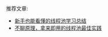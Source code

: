 推荐文章:
- [新手也能看懂的线程池学习总结](https://mp.weixin.qq.com/s?__biz=Mzg2OTA0Njk0OA==&mid=2247485808&idx=1&sn=1013253533d73450cef673aee13267ab&chksm=cea246bbf9d5cfad1c21316340a0ef1609a7457fea4113a1f8d69e8c91e7d9cd6285f5ee1490&token=510053261&lang=zh_CN&scene=21#wechat_redirect)
- [不聊原理，拿来即用的线程池最佳实践](https://mp.weixin.qq.com/s?__biz=Mzg2OTA0Njk0OA==&mid=2247487930&idx=1&sn=fe5c045f90c1bfe02199ac85ee521007&chksm=cea25e71f9d5d767018fbb07167b0c5d014b409eee0086e06eb6b2834146f1060d43fdf95e5f&mpshare=1&scene=24&srcid=&sharer_sharetime=1591851824482&sharer_shareid=97882d908ba6498447727c27e86f5d0e&key=adb8759a029aa30ddae065d455effb241380f75aaafc454fdb9bc758818f7ca4525b387c32cafc8f63f27d52ff490ac5e6243d5143b11ae51ded84b270e4b068841e6ecf49c21478505ad65551490084&ascene=14&uin=MTU0ODQ4ODg4MQ%3D%3D&devicetype=Windows+10+x64&version=62090529&lang=zh_CN&exportkey=AY%2FwA0mf28WN1OJwicnnjTY%3D&pass_ticket=URGrWH8UtZlIHYWjGlRn94S3mEiIjok7tOJwtfjQM%2FmerHoc0oQK0F25zLYy7Sa2)

